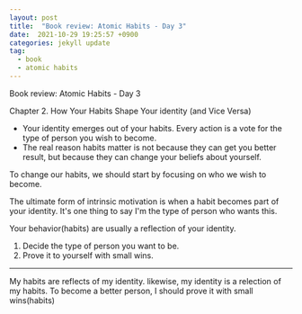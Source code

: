 ```yaml
---
layout: post
title:  "Book review: Atomic Habits - Day 3"
date:  2021-10-29 19:25:57 +0900 
categories: jekyll update
tag:
  - book
  - atomic habits
---
```


Book review: Atomic Habits - Day 3

Chapter 2. How Your Habits Shape Your identity (and Vice Versa)

* Your identity emerges out of your habits. Every action is a vote for the type of person you wish to become.
* The real reason habits matter is not because they can get you better result, but because they can change your beliefs about yourself.

To change our habits, we should start by focusing on who we wish to become.

The ultimate form of intrinsic motivation is when a habit becomes part of your identity. It's one thing to say I'm the type of person who wants this.

Your behavior(habits) are usually a reflection of your identity.

1. Decide the type of person you want to be.
2. Prove it to yourself with small wins.

-----

My habits are reflects of my identity. likewise, my identity is a relection of my habits. To become a better person, I should prove it with small wins(habits)
